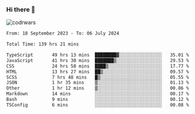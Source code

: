 ### Hi there 👋


![codrwars](https://www.codewars.com/users/rsschool_c9af20f58c35c696/badges/micro) 

<!--START_SECTION:waka-->

```txt
From: 18 September 2023 - To: 06 July 2024

Total Time: 139 hrs 21 mins

TypeScript       49 hrs 13 mins  ████████▓░░░░░░░░░░░░░░░░   35.01 %
JavaScript       41 hrs 30 mins  ███████▒░░░░░░░░░░░░░░░░░   29.53 %
CSS              24 hrs 58 mins  ████▒░░░░░░░░░░░░░░░░░░░░   17.77 %
HTML             13 hrs 27 mins  ██▒░░░░░░░░░░░░░░░░░░░░░░   09.57 %
SCSS             7 hrs 48 mins   █▒░░░░░░░░░░░░░░░░░░░░░░░   05.55 %
JSON             1 hr 35 mins    ▒░░░░░░░░░░░░░░░░░░░░░░░░   01.13 %
Other            1 hr 12 mins    ▒░░░░░░░░░░░░░░░░░░░░░░░░   00.86 %
Markdown         14 mins         ░░░░░░░░░░░░░░░░░░░░░░░░░   00.17 %
Bash             9 mins          ░░░░░░░░░░░░░░░░░░░░░░░░░   00.12 %
TSConfig         6 mins          ░░░░░░░░░░░░░░░░░░░░░░░░░   00.08 %
```

<!--END_SECTION:waka-->
